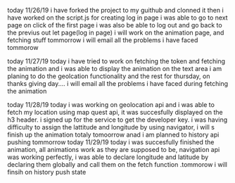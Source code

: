 today 11/26/19
i have forked the project to my guithub and clonned it
then i have worked on the script.js for creating log in page
i was able to go to next page on click of the first page
i was also be able to log out and go back to the previus out let page(log in page)
i will work on the animation page, and fetching stuff tommorrow
i will email all the problems i have faced tommorow

today 11/27/19
today i have tried to work on fetching the token and fetching the 
animation and i was able to display the animation on the text area
i am planing to do the geolcation functionality and the rest for thursday, on thanks giving day....
i will email all the problems i have faced during fetching the animation

today 11/28/19
today i was working on geolocation api and i was able to fetch my location using map quest api, it was succesfully displayed on the h3 header. i signed up for the service to get the developer key. i was having difficulty to assign the lattitude and longitude by using navigator, i will s finish up the animation totaly tomoorrow anad i am planned to history api pushing tommorrow
today 11/29/19
today i was succesfully finished the animation, all animations work as they are supposed to be, navigation api was working perfectly, i was able to declare longitude and latitude by declaring them globally
and call them on the fetch function .tommorow i will finsih on history push state